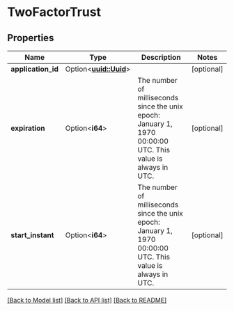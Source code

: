 # TwoFactorTrust

## Properties

Name | Type | Description | Notes
------------ | ------------- | ------------- | -------------
**application_id** | Option<[**uuid::Uuid**](uuid::Uuid.md)> |  | [optional]
**expiration** | Option<**i64**> | The number of milliseconds since the unix epoch: January 1, 1970 00:00:00 UTC. This value is always in UTC. | [optional]
**start_instant** | Option<**i64**> | The number of milliseconds since the unix epoch: January 1, 1970 00:00:00 UTC. This value is always in UTC. | [optional]

[[Back to Model list]](../README.md#documentation-for-models) [[Back to API list]](../README.md#documentation-for-api-endpoints) [[Back to README]](../README.md)


